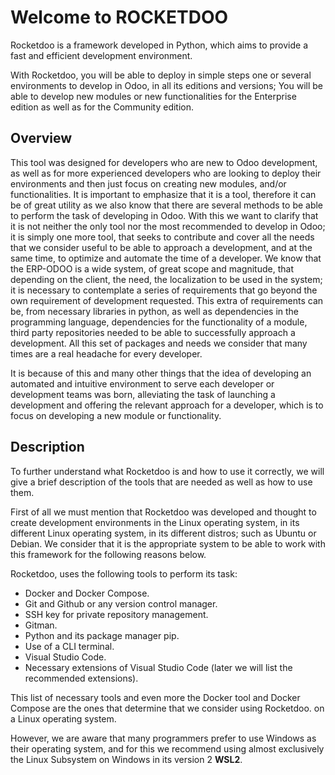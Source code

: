 # Welcome to ROCKETDOO

Rocketdoo is a framework developed in Python, which aims to provide a fast and efficient development environment.

With Rocketdoo, you will be able to deploy in simple steps one or several environments to develop in Odoo, in all its editions and versions;
You will be able to develop new modules or new functionalities for the Enterprise edition as well as for the Community edition.

## Overview

This tool was designed for developers who are new to Odoo development, as well as for more experienced developers who are looking to deploy
their environments and then just focus on creating new modules,
and/or functionalities.
It is important to emphasize that it is a tool, therefore it can be of great utility as we also know that there are several methods to be able
to perform the task of developing in Odoo. With this we want to clarify that it is not
neither the only tool nor the most recommended to develop in Odoo; it is simply one more tool, that seeks to contribute and cover all the
needs that we consider useful to be able to approach a development, and at the same time, to optimize and
automate the time of a developer.
We know that the ERP-ODOO is a wide system, of great scope and magnitude, that depending on the client, the need,
the localization to be used in the system; it is necessary to contemplate a series of requirements that go beyond the
own requirement of development requested.
This extra of requirements can be, from necessary libraries in python, as well as dependencies in the programming language,
dependencies for the functionality of a module, third party repositories needed to be able to successfully
approach a development.
All this set of packages and needs we consider that many times are a real headache for every developer.

It is because of this and many other things that the idea of developing an automated and intuitive environment to serve each developer or development teams was born, alleviating the task of launching a development and offering the relevant
approach for a developer, which is to focus on developing a new module or functionality.

## Description

To further understand what Rocketdoo is and how to use it correctly, we will give a brief description of the tools that are needed as well as how to use them.

First of all we must mention that Rocketdoo was developed and thought to create development environments in the Linux operating system, in its different 
Linux operating system, in its different distros; such as Ubuntu or Debian.
We consider that it is the appropriate system to be able to work with this framework for the following reasons
below.

Rocketdoo, uses the following tools to perform its task:

* Docker and Docker Compose.
* Git and Github or any version control manager.
* SSH key for private repository management.
* Gitman.
* Python and its package manager pip.
* Use of a CLI terminal.
* Visual Studio Code.
* Necessary extensions of Visual Studio Code (later we will list the recommended extensions).

This list of necessary tools and even more the Docker tool and Docker Compose are the ones that determine that we consider using Rocketdoo.
on a Linux operating system.

However, we are aware that many programmers prefer to use Windows as their operating system, and for this we recommend using almost exclusively
the Linux Subsystem on Windows in its version 2 **WSL2**.
